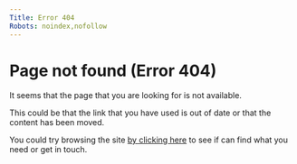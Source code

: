 ```yaml
---
Title: Error 404
Robots: noindex,nofollow
---
```


# Page not found (Error 404)

It seems that the page that you are looking for is not available.

This could be that the link that you have used is out of date or that the content has been moved.

You could try browsing the site [by clicking here](/) to see if can find what you need or get in touch.



